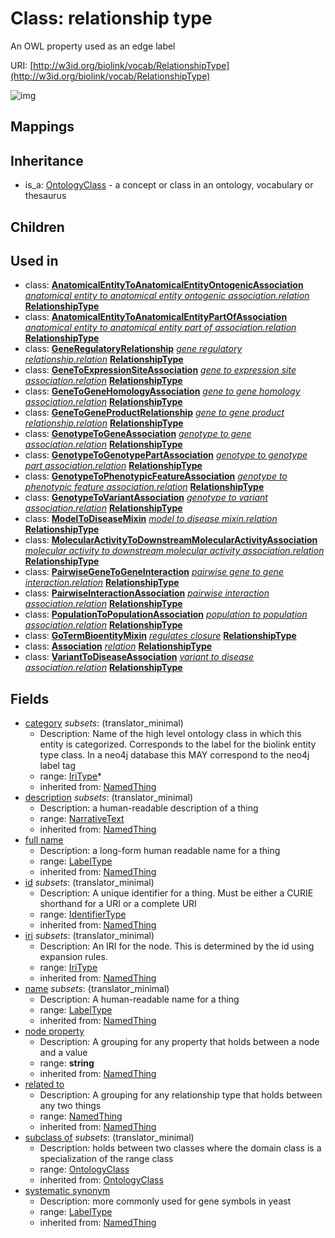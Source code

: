 # Class: relationship type


An OWL property used as an edge label

URI: [http://w3id.org/biolink/vocab/RelationshipType](http://w3id.org/biolink/vocab/RelationshipType)

![img](http://yuml.me/diagram/nofunky;dir:TB/class/\[RelationshipType|id(i):identifier_type%20%3F;name(i):label_type%20%3F;category(i):iri_type%20*;node_property(i):string%20%3F;iri(i):iri_type%20%3F;full_name(i):label_type%20%3F;description(i):narrative_text%20%3F;systematic_synonym(i):label_type%20%3F]-%20subclass%20of(i)%20%3F>\[OntologyClass],%20\[RelationshipType]-%20related%20to(i)%20%3F>\[NamedThing],%20\[AnatomicalEntityToAnatomicalEntityOntogenicAssociation]-%20relation(i)>\[RelationshipType],%20\[AnatomicalEntityToAnatomicalEntityPartOfAssociation]-%20relation(i)>\[RelationshipType],%20\[GeneRegulatoryRelationship]-%20relation(i)>\[RelationshipType],%20\[GeneToExpressionSiteAssociation]-%20relation(i)>\[RelationshipType],%20\[GeneToGeneHomologyAssociation]-%20relation(i)>\[RelationshipType],%20\[GeneToGeneProductRelationship]-%20relation(i)>\[RelationshipType],%20\[GenotypeToGeneAssociation]-%20relation(i)>\[RelationshipType],%20\[GenotypeToGenotypePartAssociation]-%20relation(i)>\[RelationshipType],%20\[GenotypeToPhenotypicFeatureAssociation]-%20relation(i)>\[RelationshipType],%20\[GenotypeToVariantAssociation]-%20relation(i)>\[RelationshipType],%20\[ModelToDiseaseMixin]-%20relation(i)>\[RelationshipType],%20\[MolecularActivityToDownstreamMolecularActivityAssociation]-%20relation(i)>\[RelationshipType],%20\[PairwiseGeneToGeneInteraction]-%20relation(i)>\[RelationshipType],%20\[PairwiseInteractionAssociation]-%20relation(i)>\[RelationshipType],%20\[PopulationToPopulationAssociation]-%20relation(i)>\[RelationshipType],%20\[GoTermBioentityMixin]-%20regulates%20closure(i)%20*>\[RelationshipType],%20\[Association]-%20relation(i)>\[RelationshipType],%20\[VariantToDiseaseAssociation]-%20relation(i)>\[RelationshipType],%20\[OntologyClass]^-\[RelationshipType])
## Mappings

## Inheritance

 *  is_a: [OntologyClass](OntologyClass.md) - a concept or class in an ontology, vocabulary or thesaurus
## Children

## Used in

 *  class: **[AnatomicalEntityToAnatomicalEntityOntogenicAssociation](AnatomicalEntityToAnatomicalEntityOntogenicAssociation.md)** *[anatomical entity to anatomical entity ontogenic association.relation](anatomical_entity_to_anatomical_entity_ontogenic_association_relation.md)* **[RelationshipType](RelationshipType.md)**
 *  class: **[AnatomicalEntityToAnatomicalEntityPartOfAssociation](AnatomicalEntityToAnatomicalEntityPartOfAssociation.md)** *[anatomical entity to anatomical entity part of association.relation](anatomical_entity_to_anatomical_entity_part_of_association_relation.md)* **[RelationshipType](RelationshipType.md)**
 *  class: **[GeneRegulatoryRelationship](GeneRegulatoryRelationship.md)** *[gene regulatory relationship.relation](gene_regulatory_relationship_relation.md)* **[RelationshipType](RelationshipType.md)**
 *  class: **[GeneToExpressionSiteAssociation](GeneToExpressionSiteAssociation.md)** *[gene to expression site association.relation](gene_to_expression_site_association_relation.md)* **[RelationshipType](RelationshipType.md)**
 *  class: **[GeneToGeneHomologyAssociation](GeneToGeneHomologyAssociation.md)** *[gene to gene homology association.relation](gene_to_gene_homology_association_relation.md)* **[RelationshipType](RelationshipType.md)**
 *  class: **[GeneToGeneProductRelationship](GeneToGeneProductRelationship.md)** *[gene to gene product relationship.relation](gene_to_gene_product_relationship_relation.md)* **[RelationshipType](RelationshipType.md)**
 *  class: **[GenotypeToGeneAssociation](GenotypeToGeneAssociation.md)** *[genotype to gene association.relation](genotype_to_gene_association_relation.md)* **[RelationshipType](RelationshipType.md)**
 *  class: **[GenotypeToGenotypePartAssociation](GenotypeToGenotypePartAssociation.md)** *[genotype to genotype part association.relation](genotype_to_genotype_part_association_relation.md)* **[RelationshipType](RelationshipType.md)**
 *  class: **[GenotypeToPhenotypicFeatureAssociation](GenotypeToPhenotypicFeatureAssociation.md)** *[genotype to phenotypic feature association.relation](genotype_to_phenotypic_feature_association_relation.md)* **[RelationshipType](RelationshipType.md)**
 *  class: **[GenotypeToVariantAssociation](GenotypeToVariantAssociation.md)** *[genotype to variant association.relation](genotype_to_variant_association_relation.md)* **[RelationshipType](RelationshipType.md)**
 *  class: **[ModelToDiseaseMixin](ModelToDiseaseMixin.md)** *[model to disease mixin.relation](model_to_disease_mixin_relation.md)* **[RelationshipType](RelationshipType.md)**
 *  class: **[MolecularActivityToDownstreamMolecularActivityAssociation](MolecularActivityToDownstreamMolecularActivityAssociation.md)** *[molecular activity to downstream molecular activity association.relation](molecular_activity_to_downstream_molecular_activity_association_relation.md)* **[RelationshipType](RelationshipType.md)**
 *  class: **[PairwiseGeneToGeneInteraction](PairwiseGeneToGeneInteraction.md)** *[pairwise gene to gene interaction.relation](pairwise_gene_to_gene_interaction_relation.md)* **[RelationshipType](RelationshipType.md)**
 *  class: **[PairwiseInteractionAssociation](PairwiseInteractionAssociation.md)** *[pairwise interaction association.relation](pairwise_interaction_association_relation.md)* **[RelationshipType](RelationshipType.md)**
 *  class: **[PopulationToPopulationAssociation](PopulationToPopulationAssociation.md)** *[population to population association.relation](population_to_population_association_relation.md)* **[RelationshipType](RelationshipType.md)**
 *  class: **[GoTermBioentityMixin](GoTermBioentityMixin.md)** *[regulates closure](regulates_closure.md)* **[RelationshipType](RelationshipType.md)**
 *  class: **[Association](Association.md)** *[relation](relation.md)* **[RelationshipType](RelationshipType.md)**
 *  class: **[VariantToDiseaseAssociation](VariantToDiseaseAssociation.md)** *[variant to disease association.relation](variant_to_disease_association_relation.md)* **[RelationshipType](RelationshipType.md)**
## Fields

 * [category](category.md) *subsets*: (translator_minimal)
    * Description: Name of the high level ontology class in which this entity is categorized. Corresponds to the label for the biolink entity type class. In a neo4j database this MAY correspond to the neo4j label tag
    * range: [IriType](IriType.md)*
    * inherited from: [NamedThing](NamedThing.md)
 * [description](description.md) *subsets*: (translator_minimal)
    * Description: a human-readable description of a thing
    * range: [NarrativeText](NarrativeText.md)
    * inherited from: [NamedThing](NamedThing.md)
 * [full name](full_name.md)
    * Description: a long-form human readable name for a thing
    * range: [LabelType](LabelType.md)
    * inherited from: [NamedThing](NamedThing.md)
 * [id](id.md) *subsets*: (translator_minimal)
    * Description: A unique identifier for a thing. Must be either a CURIE shorthand for a URI or a complete URI
    * range: [IdentifierType](IdentifierType.md)
    * inherited from: [NamedThing](NamedThing.md)
 * [iri](iri.md) *subsets*: (translator_minimal)
    * Description: An IRI for the node. This is determined by the id using expansion rules.
    * range: [IriType](IriType.md)
    * inherited from: [NamedThing](NamedThing.md)
 * [name](name.md) *subsets*: (translator_minimal)
    * Description: A human-readable name for a thing
    * range: [LabelType](LabelType.md)
    * inherited from: [NamedThing](NamedThing.md)
 * [node property](node_property.md)
    * Description: A grouping for any property that holds between a node and a value
    * range: **string**
    * inherited from: [NamedThing](NamedThing.md)
 * [related to](related_to.md)
    * Description: A grouping for any relationship type that holds between any two things
    * range: [NamedThing](NamedThing.md)
    * inherited from: [NamedThing](NamedThing.md)
 * [subclass of](subclass_of.md) *subsets*: (translator_minimal)
    * Description: holds between two classes where the domain class is a specialization of the range class
    * range: [OntologyClass](OntologyClass.md)
    * inherited from: [OntologyClass](OntologyClass.md)
 * [systematic synonym](systematic_synonym.md)
    * Description: more commonly used for gene symbols in yeast
    * range: [LabelType](LabelType.md)
    * inherited from: [NamedThing](NamedThing.md)
